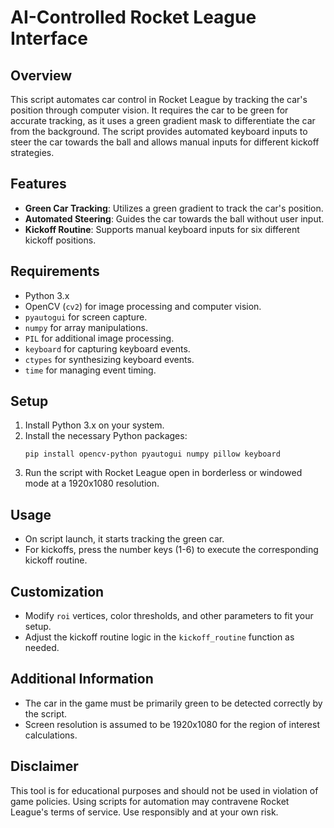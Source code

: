 # AI-Controlled Rocket League Interface

## Overview
This script automates car control in Rocket League by tracking the car's position through computer vision. It requires the car to be green for accurate tracking, as it uses a green gradient mask to differentiate the car from the background. The script provides automated keyboard inputs to steer the car towards the ball and allows manual inputs for different kickoff strategies.

## Features
- **Green Car Tracking**: Utilizes a green gradient to track the car's position.
- **Automated Steering**: Guides the car towards the ball without user input.
- **Kickoff Routine**: Supports manual keyboard inputs for six different kickoff positions.

## Requirements
- Python 3.x
- OpenCV (`cv2`) for image processing and computer vision.
- `pyautogui` for screen capture.
- `numpy` for array manipulations.
- `PIL` for additional image processing.
- `keyboard` for capturing keyboard events.
- `ctypes` for synthesizing keyboard events.
- `time` for managing event timing.

## Setup
1. Install Python 3.x on your system.
2. Install the necessary Python packages:
   ```shell
   pip install opencv-python pyautogui numpy pillow keyboard
   ```
3. Run the script with Rocket League open in borderless or windowed mode at a 1920x1080 resolution.

## Usage
- On script launch, it starts tracking the green car.
- For kickoffs, press the number keys (1-6) to execute the corresponding kickoff routine.

## Customization
- Modify `roi` vertices, color thresholds, and other parameters to fit your setup.
- Adjust the kickoff routine logic in the `kickoff_routine` function as needed.

## Additional Information
- The car in the game must be primarily green to be detected correctly by the script.
- Screen resolution is assumed to be 1920x1080 for the region of interest calculations.

## Disclaimer
This tool is for educational purposes and should not be used in violation of game policies. Using scripts for automation may contravene Rocket League's terms of service. Use responsibly and at your own risk.
